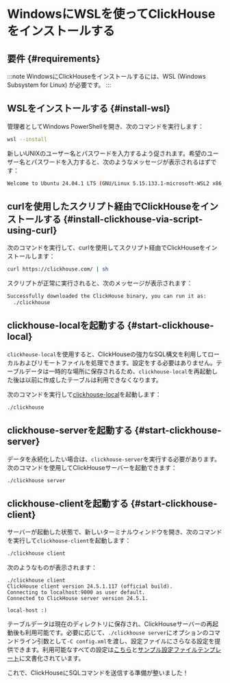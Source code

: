 


# WindowsにWSLを使ってClickHouseをインストールする

## 要件 {#requirements}

:::note
WindowsにClickHouseをインストールするには、WSL (Windows Subsystem for Linux) が必要です。
:::

<VerticalStepper>

## WSLをインストールする {#install-wsl}

管理者としてWindows PowerShellを開き、次のコマンドを実行します：

```bash
wsl --install
```

新しいUNIXのユーザー名とパスワードを入力するよう促されます。希望のユーザー名とパスワードを入力すると、次のようなメッセージが表示されるはずです：

```bash
Welcome to Ubuntu 24.04.1 LTS (GNU/Linux 5.15.133.1-microsoft-WSL2 x86_64)
```

## curlを使用したスクリプト経由でClickHouseをインストールする {#install-clickhouse-via-script-using-curl}

次のコマンドを実行して、curlを使用してスクリプト経由でClickHouseをインストールします：

```bash
curl https://clickhouse.com/ | sh
```

スクリプトが正常に実行されると、次のメッセージが表示されます：

```bash
Successfully downloaded the ClickHouse binary, you can run it as:
  ./clickhouse
```

## clickhouse-localを起動する {#start-clickhouse-local}

`clickhouse-local`を使用すると、ClickHouseの強力なSQL構文を利用してローカルおよびリモートファイルを処理できます。設定をする必要はありません。テーブルデータは一時的な場所に保存されるため、`clickhouse-local`を再起動した後は以前に作成したテーブルは利用できなくなります。

次のコマンドを実行して[clickhouse-local](/operations/utilities/clickhouse-local)を起動します：

```bash
./clickhouse
```

## clickhouse-serverを起動する {#start-clickhouse-server}

データを永続化したい場合は、`clickhouse-server`を実行する必要があります。次のコマンドを使用してClickHouseサーバーを起動できます：

```bash
./clickhouse server
```

## clickhouse-clientを起動する {#start-clickhouse-client}

サーバーが起動した状態で、新しいターミナルウィンドウを開き、次のコマンドを実行して`clickhouse-client`を起動します：

```bash
./clickhouse client
```

次のようなものが表示されます：

```response
./clickhouse client
ClickHouse client version 24.5.1.117 (official build).
Connecting to localhost:9000 as user default.
Connected to ClickHouse server version 24.5.1.

local-host :)
```

テーブルデータは現在のディレクトリに保存され、ClickHouseサーバーの再起動後も利用可能です。必要に応じて、`./clickhouse server`にオプションのコマンドライン引数として`-C config.xml`を渡し、設定ファイルにさらなる設定を提供できます。利用可能なすべての設定は[こちら](/operations/server-configuration-parameters/settings)と[サンプル設定ファイルテンプレート](https://github.com/ClickHouse/ClickHouse/blob/master/programs/server/config.xml)に文書化されています。

これで、ClickHouseにSQLコマンドを送信する準備が整いました！

</VerticalStepper>
